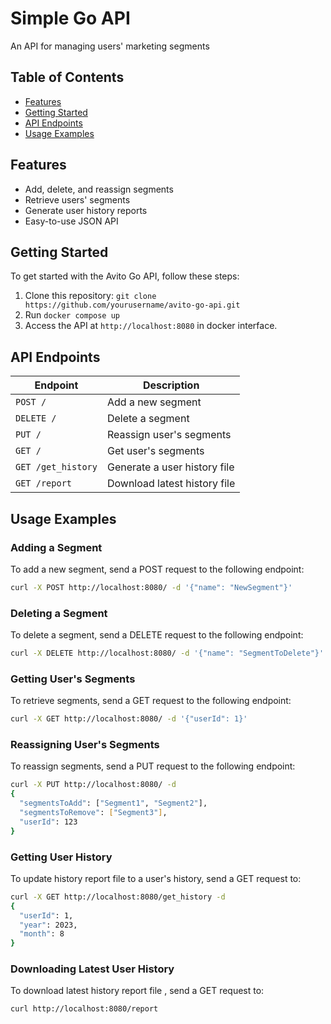 # Simple Go API

An API for managing users' marketing segments

## Table of Contents

- [Features](#features)
- [Getting Started](#getting-started)
- [API Endpoints](#api-endpoints)
- [Usage Examples](#usage-examples)

## Features

- Add, delete, and reassign segments
- Retrieve users' segments
- Generate user history reports
- Easy-to-use JSON API

## Getting Started

To get started with the Avito Go API, follow these steps:

1. Clone this repository: `git clone https://github.com/yourusername/avito-go-api.git`
2. Run `docker compose up`
3. Access the API at `http://localhost:8080` in docker interface.

## API Endpoints

| Endpoint             | Description                  |
|----------------------|------------------------------|
| `POST /`             | Add a new segment            |
| `DELETE /`           | Delete a segment             |
| `PUT /`              | Reassign user's segments   |
| `GET /`              | Get user's segments        |
| `GET /get_history`   | Generate a user history file |
| `GET /report`        | Download latest history file |

## Usage Examples

### Adding a Segment

To add a new segment, send a POST request to the following endpoint:

```bash
curl -X POST http://localhost:8080/ -d '{"name": "NewSegment"}'
```
### Deleting a Segment

To delete a segment, send a DELETE request to the following endpoint:

```bash
curl -X DELETE http://localhost:8080/ -d '{"name": "SegmentToDelete"}'
```

### Getting User's Segments

To retrieve segments, send a GET request to the following endpoint:

```bash
curl -X GET http://localhost:8080/ -d '{"userId": 1}'
```

### Reassigning User's Segments
To reassign segments, send a PUT request to the following endpoint:

```bash
curl -X PUT http://localhost:8080/ -d
{
  "segmentsToAdd": ["Segment1", "Segment2"],
  "segmentsToRemove": ["Segment3"],
  "userId": 123
}
```

### Getting User History
To update history report file to a user's history, send a GET request to:
```bash
curl -X GET http://localhost:8080/get_history -d
{
  "userId": 1,
  "year": 2023,
  "month": 8
}
```

### Downloading Latest User History

To download latest history report file , send a GET request to:
```bash
curl http://localhost:8080/report
```
